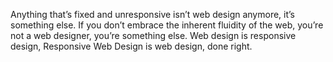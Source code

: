 

Anything that’s fixed and unresponsive isn’t web design anymore, it’s something else. If you don’t
embrace the inherent fluidity of the web, you’re not a web designer, you’re something else. Web design is
responsive design, Responsive Web Design is web design, done right.